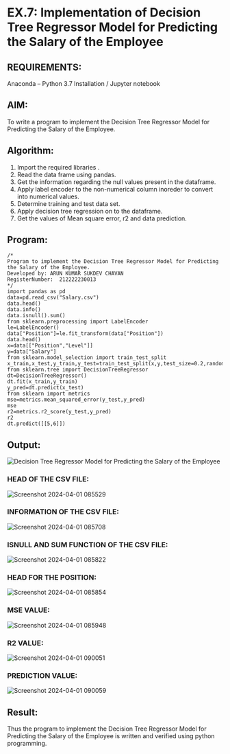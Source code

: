 # EX.7: Implementation of Decision Tree Regressor Model for Predicting the Salary of the Employee


## REQUIREMENTS:
Anaconda – Python 3.7 Installation / Jupyter notebook

## AIM:
To write a program to implement the Decision Tree Regressor Model for Predicting the Salary of the Employee.

## Algorithm:
1. Import the required libraries .
2. Read the data frame using pandas.
3. Get the information regarding the null values present in the dataframe.
4. Apply label encoder to the non-numerical column inoreder to convert into numerical values.
5. Determine training and test data set.
6. Apply decision tree regression on to the dataframe.
7. Get the values of Mean square error, r2 and data prediction.

## Program:
```
/*
Program to implement the Decision Tree Regressor Model for Predicting the Salary of the Employee.
Developed by: ARUN KUMAR SUKDEV CHAVAN
RegisterNumber:  212222230013
*/
import pandas as pd
data=pd.read_csv("Salary.csv")
data.head()
data.info()
data.isnull().sum()
from sklearn.preprocessing import LabelEncoder
le=LabelEncoder()
data["Position"]=le.fit_transform(data["Position"])
data.head()
x=data[["Position","Level"]]
y=data["Salary"]
from sklearn.model_selection import train_test_split
x_train,x_test,y_train,y_test=train_test_split(x,y,test_size=0.2,random_state=2)
from sklearn.tree import DecisionTreeRegressor
dt=DecisionTreeRegressor()
dt.fit(x_train,y_train)
y_pred=dt.predict(x_test)
from sklearn import metrics
mse=metrics.mean_squared_error(y_test,y_pred)
mse
r2=metrics.r2_score(y_test,y_pred)
r2
dt.predict([[5,6]])
```

## Output:
![Decision Tree Regressor Model for Predicting the Salary of the Employee](sam.png)

### HEAD OF THE CSV FILE:
![Screenshot 2024-04-01 085529](https://github.com/haritha-venkat/Implementation-of-Decision-Tree-Regressor-Model-for-Predicting-the-Salary-of-the-Employee/assets/121285701/82862edf-83e7-4223-be69-4b499c2d72d3)

### INFORMATION OF THE CSV FILE:
![Screenshot 2024-04-01 085708](https://github.com/haritha-venkat/Implementation-of-Decision-Tree-Regressor-Model-for-Predicting-the-Salary-of-the-Employee/assets/121285701/18646a8e-d992-44ab-aed3-5dd8d06594df)

### ISNULL AND SUM FUNCTION OF THE CSV FILE:
![Screenshot 2024-04-01 085822](https://github.com/haritha-venkat/Implementation-of-Decision-Tree-Regressor-Model-for-Predicting-the-Salary-of-the-Employee/assets/121285701/7f4d3767-47a5-419d-9cd9-bac253989491)

### HEAD FOR THE POSITION:
![Screenshot 2024-04-01 085854](https://github.com/haritha-venkat/Implementation-of-Decision-Tree-Regressor-Model-for-Predicting-the-Salary-of-the-Employee/assets/121285701/7ed9166a-9a53-45c7-8db6-42d16ef6b445)

### MSE VALUE:
![Screenshot 2024-04-01 085948](https://github.com/haritha-venkat/Implementation-of-Decision-Tree-Regressor-Model-for-Predicting-the-Salary-of-the-Employee/assets/121285701/6041c8ec-ab2c-4940-9f78-7c7460fe90c6)

### R2 VALUE:
![Screenshot 2024-04-01 090051](https://github.com/haritha-venkat/Implementation-of-Decision-Tree-Regressor-Model-for-Predicting-the-Salary-of-the-Employee/assets/121285701/dee9ae38-53df-446b-ae9c-0d16f86a81b1)

### PREDICTION VALUE:
![Screenshot 2024-04-01 090059](https://github.com/haritha-venkat/Implementation-of-Decision-Tree-Regressor-Model-for-Predicting-the-Salary-of-the-Employee/assets/121285701/2d7a942c-084c-4dcb-bf04-676d264f9cb9)


## Result:
Thus the program to implement the Decision Tree Regressor Model for Predicting the Salary of the Employee is written and verified using python programming.

